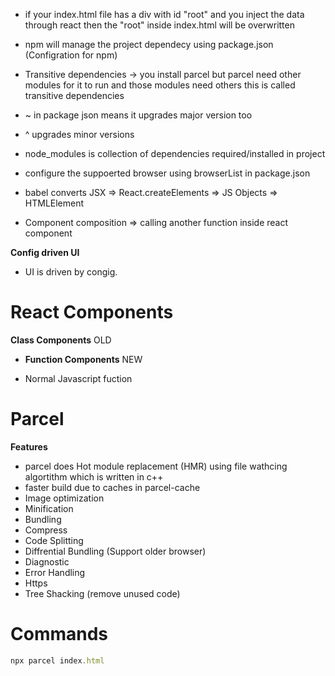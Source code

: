 - if your index.html file has a div with id "root" and you inject the data through react then the "root" inside index.html will be overwritten
- npm will manage the project dependecy using package.json (Configration for npm)
- Transitive dependencies -> you install parcel but parcel need other modules for it to run and those modules need others this is called transitive dependencies
- ~ in package json means it upgrades major version too
- ^ upgrades minor versions
- node_modules is collection of dependencies required/installed in project
- configure the suppoerted browser using browserList in package.json

- babel converts JSX => React.createElements => JS Objects => HTMLElement
- Component composition => calling another function inside react component

**Config driven UI**

- UI is driven by congig.

# React Components

**Class Components** OLD

- **Function Components** NEW

- Normal Javascript fuction

# Parcel

**Features**

- parcel does Hot module replacement (HMR) using file wathcing algortithm which is written in c++
- faster build due to caches in parcel-cache
- Image optimization
- Minification
- Bundling
- Compress
- Code Splitting
- Diffrential Bundling (Support older browser)
- Diagnostic
- Error Handling
- Https
- Tree Shacking (remove unused code)

# Commands

```javascript
npx parcel index.html

```
